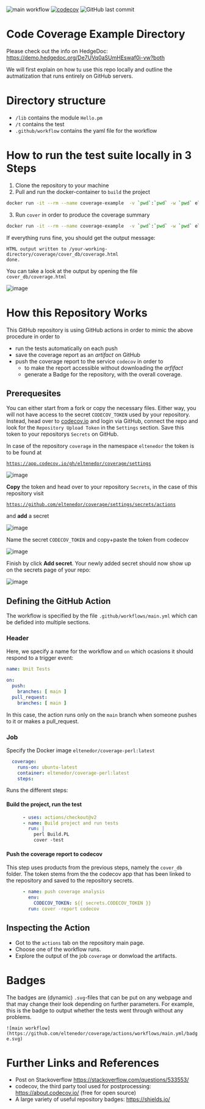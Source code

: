 ![main workflow](https://github.com/eltenedor/coverage/actions/workflows/main.yml/badge.svg)
[![codecov](https://codecov.io/gh/eltenedor/coverage/branch/main/graph/badge.svg?token=Y37BJJW9R8)](https://codecov.io/gh/eltenedor/coverage)
![GitHub last commit](https://img.shields.io/github/last-commit/eltenedor/coverage)

# Code Coverage Example Directory

Please check out the info on HedgeDoc: https://demo.hedgedoc.org/De7UVq0aSUmHEswaf0i-vw?both

We will first explain on how tu use this repo locally and outline the autmatization that runs entirely on GitHub servers.

# Directory structure

* `/lib` contains the module `Hello.pm`
* `/t` contains the test
* `.github/workflow` contains the yaml file for the workflow

# How to run the test suite locally in 3 Steps

1.  Clone the repository to your machine
2.  Pull and run the docker-container to `build` the project
```bash
docker run -it --rm --name coverage-example  -v `pwd`:`pwd` -w `pwd` eltenedor/coverage-perl:latest perl Build.PL
```
3. Run `cover` in order to produce the coverage summary
```bash
docker run -it --rm --name coverage-example  -v `pwd`:`pwd` -w `pwd` eltenedor/coverage-perl:latest cover -test
```
If everything runs fine, you should get the output message:
```
HTML output written to /your-working-directory/coverage/cover_db/coverage.html
done.
```

You can take a look at the output by opening the file `cover_db/coverage.html`

![image](https://user-images.githubusercontent.com/3385756/126485732-2ccafde9-0b14-47d9-9ad0-7566b5c62dc8.png)

# How this Repository Works

This GitHub repository is using GitHub actions in order to mimic the above procedure in order to
* run the tests automatically on each push
* save the coverage report as an *artifact* on GitHub
* push the coverage report to the service `codecov` in order to
    * to make the report accessible without downloading the *arfifact*
    * generate a Badge for the repository, with the overall coverage. 

## Prerequesites

You can either start from a fork or copy the necessary files. Either way, you will not have access to the secret `CODECOV_TOKEN` used by your repository. Instead, head over to  [codecov.io](https://about.codecov.io/) and login via GitHub, connect the repo and look for the `Repository Upload Token` in the `Settings` section. Save this token to your repositorys `Secrets` on GitHub.

In case of the repository `coverage` in the namespace `eltenedor` the token is to be found at 

[`https://app.codecov.io/gh/eltenedor/coverage/settings`](https://app.codecov.io/gh/eltenedor/coverage/settings)

![image](https://user-images.githubusercontent.com/3385756/130256016-c9587ce0-e48a-4e92-aa2e-0e1a89b29e01.png)

**Copy** the token and head over to your repository `Secrets`, in the case of this repository visit

[`https://github.com/eltenedor/coverage/settings/secrets/actions`](https://github.com/eltenedor/coverage/settings/secrets/actions)

and **add** a secret

![image](https://user-images.githubusercontent.com/3385756/130256785-6a7f9f4b-577f-4e95-a5eb-8536ef1c5b2c.png)

Name the secret `CODECOV_TOKEN` and copy+paste the token from codecov

![image](https://user-images.githubusercontent.com/3385756/130256928-62301c6d-686c-4692-b94f-b3a57d1b98de.png)

Finish by click **Add secret**. Your newly added secret should now show up on the secrets page of your repo:

![image](https://user-images.githubusercontent.com/3385756/130257083-e64a1017-0e7f-4444-819c-99874f2b39f5.png)


## Defining the GitHub Action

The workflow is specified by the file `.github/workflows/main.yml` which can be defided into multiple sections.

### Header

Here, we specify a name for the workflow and `on` which ocasions it should respond to a trigger event: 

```yaml
name: Unit Tests

on:
  push:
    branches: [ main ]
  pull_request:
    branches: [ main ]
```

In this case, the action runs only on the `main` branch when someone pushes to it or makes a pull_request.

### Job

Specify the Docker image `eltenedor/coverage-perl:latest`

```yaml
  coverage:
    runs-on: ubuntu-latest
    container: eltenedor/coverage-perl:latest
    steps:
```

Runs the different steps:

#### Build the project, run the test
```yaml
      - uses: actions/checkout@v2
      - name: Build project and run tests
        run: |
          perl Build.PL 
          cover -test
```

#### Push the coverage report to codecov

This step uses products from the previous steps, namely the `cover_db` folder. The token stems from the the codecov app that has been linked to the repository and saved to the repository secrets.

```yaml
      - name: push coverage analysis
        env:
          CODECOV_TOKEN: ${{ secrets.CODECOV_TOKEN }}
        run: cover -report codecov
```

## Inspecting the Action

* Got to the `actions` tab on the repository main page. 
* Choose one of the workflow runs.
* Explore the output of the job `coverage` or donwload the artifacts.



# Badges

The badges are (dynamic) `.svg`-files that can be put on any webpage and that may change their look depending on further parameters. For example, this is the badge to output whether the tests went through without any problems. 

`![main workflow](https://github.com/eltenedor/coverage/actions/workflows/main.yml/badge.svg)`

# Further Links and References

* Post on Stackoverflow https://stackoverflow.com/questions/533553/
* codecov, the third party tool used for postprocessing: https://about.codecov.io/ (free for open source)
* A large variety of useful repository badges: https://shields.io/
